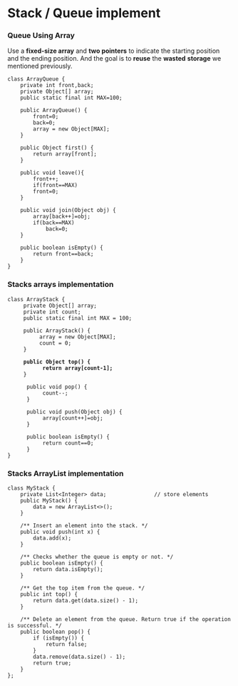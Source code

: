 # Stack / Queue implement

### Queue Using Array

Use a **fixed-size array** and **two pointers** to indicate the starting position and the ending position. And the goal is to **reuse** the **wasted** **storage** we mentioned previously.

```
class ArrayQueue {
    private int front,back;
    private Object[] array;
    public static final int MAX=100;

    public ArrayQueue() {
        front=0;
        back=0;
        array = new Object[MAX];
    }

    public Object first() {
        return array[front];
    }

    public void leave(){
        front++;
        if(front==MAX)
        front=0;
    }

    public void join(Object obj) {
        array[back++]=obj;
        if(back==MAX)
            back=0;
    }

    public boolean isEmpty() {
        return front==back;
    }
}
```

### Stacks arrays implementation

<pre><code>class ArrayStack {
     private Object[] array;
     private int count;
     public static final int MAX = 100; 

     public ArrayStack() {
          array = new Object[MAX];
          count = 0;
     }

<strong>     public Object top() {
</strong><strong>           return array[count-1];
</strong>     }

      public void pop() {
           count--;
      }

      public void push(Object obj) {
           array[count++]=obj;
      }

      public boolean isEmpty() {
           return count==0;
      }
}</code></pre>

### Stacks ArrayList implementation&#x20;

```
class MyStack {
    private List<Integer> data;               // store elements
    public MyStack() {
        data = new ArrayList<>();
    }
    
    /** Insert an element into the stack. */
    public void push(int x) {
        data.add(x);
    }
    
    /** Checks whether the queue is empty or not. */
    public boolean isEmpty() {
        return data.isEmpty();
    }
    
    /** Get the top item from the queue. */
    public int top() {
        return data.get(data.size() - 1);
    }
    
    /** Delete an element from the queue. Return true if the operation is successful. */
    public boolean pop() {
        if (isEmpty()) {
            return false;
        }
        data.remove(data.size() - 1);
        return true;
    }
};
```
